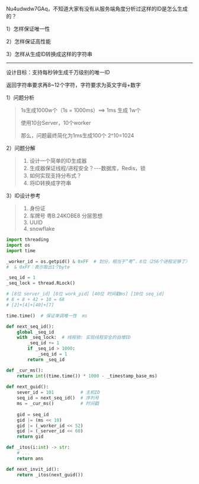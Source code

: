 Nu4udwdw7GAq，不知道大家有没有从服务端角度分析过这样的ID是怎么生成的？

1）怎样保证唯一性

2）怎样保证高性能

3）怎样从生成ID转换成这样的字符串

----

设计目标：支持每秒钟生成千万级别的唯一ID

返回字符串要求再8~12个字符，字符要求为英文字母+数字

1）问题分析

> 1s生成1000w个（1s = 1000ms）==> 1ms 生成 1w个
>
> 使用10台Server，10个worker
>
> 那么，问题最终简化为1ms生成100个  2^10=1024

2）问题分解

> 1. 设计一个简单的ID生成器
> 2. 生成器保证线程/进程安全？---数据库，Redis，锁
> 3. 如何实现支持分布式？
> 4. 将ID转换成字符串

3）ID设计参考

> 1. 身份证
> 2. 车牌号   粤B.24KOBE8  分层思想
> 3. UUID
> 4. snowflake

```python
import threading
import os
import time

_worker_id = os.getpid() & 0xFF  # 划分，相当于“粤”，8位（256个进程足够了）
#  & 0xFF：表示取出1个byte

_seq_id = 1
_seq_lock = thread.RLock()

# [8位 server_id] [8位 work_pid] [40位 时间戳ms] [10位 seq_id]
# 8 + 8 + 42 + 10 = 68
# [2]+[4]+[40]+[7]

time.time()  # 保证单调唯一性  ms

def next_seq_id():
	global _seq_id
	with _seq_lock:  # 线程锁: 实现线程安全的自增ID
        _seq_id += 1
        if _seq_id > 1000:
            _seq_id = 1
        return _seq_id

def _cur_ms():
    return int((time.time()) * 1000 - _timestamp_base_ms)
    
def next_guid():
    sever_id = 101          # 主机ID
    seq_id = next_seq_id()  # 序列号
    ms = _cur_ms()          # 时间戳
    
    gid = seq_id
    gid |= (ms << 10)
    gid |= (_worker_id << 52)
    gid |= (_server_id << 60)
    return gid

def _itos(i:int) -> str:
    # ...
    return ans

def next_invit_id():
    return _itos(next_guid())
```

